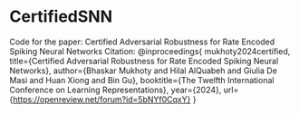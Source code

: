 # CertifiedSNN
Code for the paper: Certified Adversarial Robustness for Rate Encoded Spiking Neural Networks
Citation:
@inproceedings{
mukhoty2024certified,
title={Certified Adversarial Robustness for Rate Encoded Spiking Neural Networks},
author={Bhaskar Mukhoty and Hilal AlQuabeh and Giulia De Masi and Huan Xiong and Bin Gu},
booktitle={The Twelfth International Conference on Learning Representations},
year={2024},
url={https://openreview.net/forum?id=5bNYf0CqxY}
}
